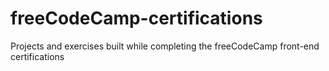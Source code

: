 # freeCodeCamp-certifications
Projects and exercises built while completing the freeCodeCamp front-end certifications

